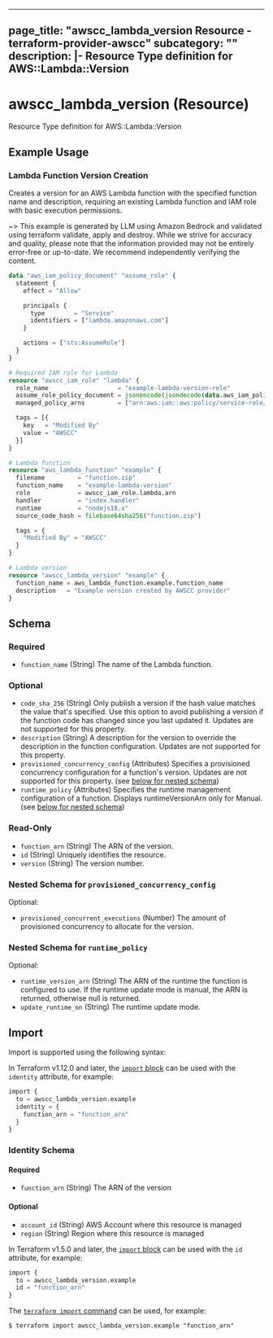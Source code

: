 
---
page_title: "awscc_lambda_version Resource - terraform-provider-awscc"
subcategory: ""
description: |-
  Resource Type definition for AWS::Lambda::Version
---

# awscc_lambda_version (Resource)

Resource Type definition for AWS::Lambda::Version

## Example Usage

### Lambda Function Version Creation

Creates a version for an AWS Lambda function with the specified function name and description, requiring an existing Lambda function and IAM role with basic execution permissions.

~> This example is generated by LLM using Amazon Bedrock and validated using terraform validate, apply and destroy. While we strive for accuracy and quality, please note that the information provided may not be entirely error-free or up-to-date. We recommend independently verifying the content.

```terraform
data "aws_iam_policy_document" "assume_role" {
  statement {
    effect = "Allow"

    principals {
      type        = "Service"
      identifiers = ["lambda.amazonaws.com"]
    }

    actions = ["sts:AssumeRole"]
  }
}

# Required IAM role for Lambda
resource "awscc_iam_role" "lambda" {
  role_name                   = "example-lambda-version-role"
  assume_role_policy_document = jsonencode(jsondecode(data.aws_iam_policy_document.assume_role.json))
  managed_policy_arns         = ["arn:aws:iam::aws:policy/service-role/AWSLambdaBasicExecutionRole"]

  tags = [{
    key   = "Modified By"
    value = "AWSCC"
  }]
}

# Lambda function
resource "aws_lambda_function" "example" {
  filename         = "function.zip"
  function_name    = "example-lambda-version"
  role             = awscc_iam_role.lambda.arn
  handler          = "index.handler"
  runtime          = "nodejs18.x"
  source_code_hash = filebase64sha256("function.zip")

  tags = {
    "Modified By" = "AWSCC"
  }
}

# Lambda version
resource "awscc_lambda_version" "example" {
  function_name = aws_lambda_function.example.function_name
  description   = "Example version created by AWSCC provider"
}
```

<!-- schema generated by tfplugindocs -->
## Schema

### Required

- `function_name` (String) The name of the Lambda function.

### Optional

- `code_sha_256` (String) Only publish a version if the hash value matches the value that's specified. Use this option to avoid publishing a version if the function code has changed since you last updated it. Updates are not supported for this property.
- `description` (String) A description for the version to override the description in the function configuration. Updates are not supported for this property.
- `provisioned_concurrency_config` (Attributes) Specifies a provisioned concurrency configuration for a function's version. Updates are not supported for this property. (see [below for nested schema](#nestedatt--provisioned_concurrency_config))
- `runtime_policy` (Attributes) Specifies the runtime management configuration of a function. Displays runtimeVersionArn only for Manual. (see [below for nested schema](#nestedatt--runtime_policy))

### Read-Only

- `function_arn` (String) The ARN of the version.
- `id` (String) Uniquely identifies the resource.
- `version` (String) The version number.

<a id="nestedatt--provisioned_concurrency_config"></a>
### Nested Schema for `provisioned_concurrency_config`

Optional:

- `provisioned_concurrent_executions` (Number) The amount of provisioned concurrency to allocate for the version.


<a id="nestedatt--runtime_policy"></a>
### Nested Schema for `runtime_policy`

Optional:

- `runtime_version_arn` (String) The ARN of the runtime the function is configured to use. If the runtime update mode is manual, the ARN is returned, otherwise null is returned.
- `update_runtime_on` (String) The runtime update mode.

## Import

Import is supported using the following syntax:

In Terraform v1.12.0 and later, the [`import` block](https://developer.hashicorp.com/terraform/language/import) can be used with the `identity` attribute, for example:

```terraform
import {
  to = awscc_lambda_version.example
  identity = {
    function_arn = "function_arn"
  }
}
```

<!-- schema generated by tfplugindocs -->
### Identity Schema

#### Required

- `function_arn` (String) The ARN of the version

#### Optional

- `account_id` (String) AWS Account where this resource is managed
- `region` (String) Region where this resource is managed

In Terraform v1.5.0 and later, the [`import` block](https://developer.hashicorp.com/terraform/language/import) can be used with the `id` attribute, for example:

```terraform
import {
  to = awscc_lambda_version.example
  id = "function_arn"
}
```

The [`terraform import` command](https://developer.hashicorp.com/terraform/cli/commands/import) can be used, for example:

```shell
$ terraform import awscc_lambda_version.example "function_arn"
```
